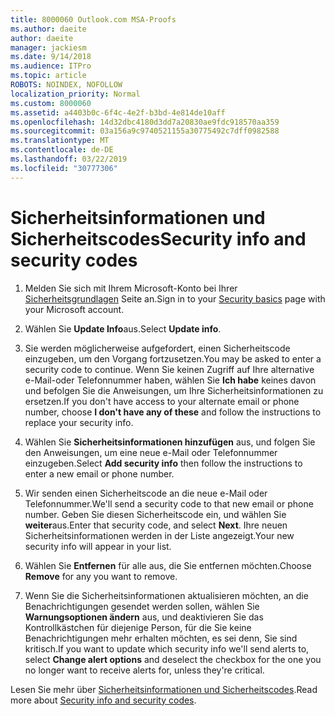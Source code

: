 ```yaml
---
title: 8000060 Outlook.com MSA-Proofs
ms.author: daeite
author: daeite
manager: jackiesm
ms.date: 9/14/2018
ms.audience: ITPro
ms.topic: article
ROBOTS: NOINDEX, NOFOLLOW
localization_priority: Normal
ms.custom: 8000060
ms.assetid: a4403b0c-6f4c-4e2f-b3bd-4e814de10aff
ms.openlocfilehash: 14d32dbc4180d3dd7a20830ae9fdc918570aa359
ms.sourcegitcommit: 03a156a9c9740521155a30775492c7dff0982588
ms.translationtype: MT
ms.contentlocale: de-DE
ms.lasthandoff: 03/22/2019
ms.locfileid: "30777306"
---
```

# <a name="security-info-and-security-codes"></a><span data-ttu-id="feed1-102">Sicherheitsinformationen und Sicherheitscodes</span><span class="sxs-lookup"><span data-stu-id="feed1-102">Security info and security codes</span></span>

1. <span data-ttu-id="feed1-103">Melden Sie sich mit Ihrem Microsoft-Konto bei Ihrer [Sicherheitsgrundlagen](https://account.microsoft.com/security) Seite an.</span><span class="sxs-lookup"><span data-stu-id="feed1-103">Sign in to your [Security basics](https://account.microsoft.com/security) page with your Microsoft account.</span></span> 
    
2. <span data-ttu-id="feed1-104">Wählen Sie **Update Info**aus.</span><span class="sxs-lookup"><span data-stu-id="feed1-104">Select **Update info**.</span></span> 
    
3. <span data-ttu-id="feed1-105">Sie werden möglicherweise aufgefordert, einen Sicherheitscode einzugeben, um den Vorgang fortzusetzen.</span><span class="sxs-lookup"><span data-stu-id="feed1-105">You may be asked to enter a security code to continue.</span></span> <span data-ttu-id="feed1-106">Wenn Sie keinen Zugriff auf Ihre alternative e-Mail-oder Telefonnummer haben, wählen Sie **Ich habe** keines davon und befolgen Sie die Anweisungen, um Ihre Sicherheitsinformationen zu ersetzen.</span><span class="sxs-lookup"><span data-stu-id="feed1-106">If you don't have access to your alternate email or phone number, choose **I don't have any of these** and follow the instructions to replace your security info.</span></span> 
    
4. <span data-ttu-id="feed1-107">Wählen Sie **Sicherheitsinformationen hinzufügen** aus, und folgen Sie den Anweisungen, um eine neue e-Mail oder Telefonnummer einzugeben.</span><span class="sxs-lookup"><span data-stu-id="feed1-107">Select **Add security info** then follow the instructions to enter a new email or phone number.</span></span> 
    
5. <span data-ttu-id="feed1-108">Wir senden einen Sicherheitscode an die neue e-Mail oder Telefonnummer.</span><span class="sxs-lookup"><span data-stu-id="feed1-108">We'll send a security code to that new email or phone number.</span></span> <span data-ttu-id="feed1-109">Geben Sie diesen Sicherheitscode ein, und wählen Sie **weiter**aus.</span><span class="sxs-lookup"><span data-stu-id="feed1-109">Enter that security code, and select **Next**.</span></span> <span data-ttu-id="feed1-110">Ihre neuen Sicherheitsinformationen werden in der Liste angezeigt.</span><span class="sxs-lookup"><span data-stu-id="feed1-110">Your new security info will appear in your list.</span></span> 
    
6. <span data-ttu-id="feed1-111">Wählen Sie **Entfernen** für alle aus, die Sie entfernen möchten.</span><span class="sxs-lookup"><span data-stu-id="feed1-111">Choose **Remove** for any you want to remove.</span></span> 
    
7. <span data-ttu-id="feed1-112">Wenn Sie die Sicherheitsinformationen aktualisieren möchten, an die Benachrichtigungen gesendet werden sollen, wählen Sie **Warnungsoptionen ändern** aus, und deaktivieren Sie das Kontrollkästchen für diejenige Person, für die Sie keine Benachrichtigungen mehr erhalten möchten, es sei denn, Sie sind kritisch.</span><span class="sxs-lookup"><span data-stu-id="feed1-112">If you want to update which security info we'll send alerts to, select **Change alert options** and deselect the checkbox for the one you no longer want to receive alerts for, unless they're critical.</span></span> 
    
<span data-ttu-id="feed1-113">Lesen Sie mehr über [Sicherheitsinformationen und Sicherheitscodes](https://support.microsoft.com/help/12428/).</span><span class="sxs-lookup"><span data-stu-id="feed1-113">Read more about [Security info and security codes](https://support.microsoft.com/help/12428/).</span></span>
  


